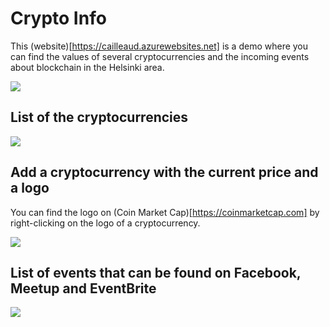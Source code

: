 # Crypto Info

This (website)[https://cailleaud.azurewebsites.net] is a demo where you can find the values of several cryptocurrencies and the incoming events about blockchain in the Helsinki area.

![](images/homepage.png)

## List of the cryptocurrencies

![](images/listcrypto.png)

## Add a cryptocurrency with the current price and a logo

You can find the logo on (Coin Market Cap)[https://coinmarketcap.com] by right-clicking on the logo of a cryptocurrency.

![](images/addcrypto.png)

## List of events that can be found on Facebook, Meetup and EventBrite

![](images/events.png)
